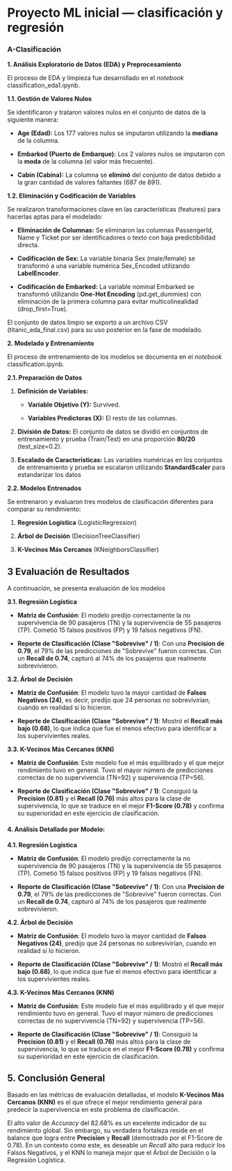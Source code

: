 # Proyecto ML inicial — clasificación y regresión

### A-Clasificación
**1. Análisis Exploratorio de Datos (EDA) y Preprocesamiento**

El proceso de EDA y limpieza fue desarrollado en el *notebook*
classification_eda1.ipynb.

**1.1. Gestión de Valores Nulos**

Se identificaron y trataron valores nulos en el conjunto de datos de la
siguiente manera:

- **Age (Edad):** Los 177 valores nulos se imputaron utilizando la
  **mediana** de la columna.

- **Embarked (Puerto de Embarque):** Los 2 valores nulos se imputaron
  con la **moda** de la columna (el valor más frecuente).

- **Cabin (Cabina):** La columna se **eliminó** del conjunto de datos
  debido a la gran cantidad de valores faltantes (687 de 891).

**1.2. Eliminación y Codificación de Variables**

Se realizaron transformaciones clave en las características (features)
para hacerlas aptas para el modelado:

- **Eliminación de Columnas:** Se eliminaron las columnas PassengerId,
  Name y Ticket por ser identificadores o texto con baja predictibilidad
  directa.

- **Codificación de Sex:** La variable binaria Sex (male/female) se
  transformó a una variable numérica Sex_Encoded utilizando
  **LabelEncoder**.

- **Codificación de Embarked:** La variable nominal Embarked se
  transformó utilizando **One-Hot Encoding** (pd.get_dummies) con
  eliminación de la primera columna para evitar multicolinealidad
  (drop_first=True).

El conjunto de datos limpio se exportó a un archivo CSV
(titanic_eda_final.csv) para su uso posterior en la fase de modelado.

**2. Modelado y Entrenamiento**

El proceso de entrenamiento de los modelos se documenta en el *notebook*
classification.ipynb.

**2.1. Preparación de Datos**

1.  **Definición de Variables:**

    - **Variable Objetivo (Y):** Survived.

    - **Variables Predictoras (X):** El resto de las columnas.

2.  **División de Datos:** El conjunto de datos se dividió en conjuntos
    de entrenamiento y prueba (Train/Test) en una proporción **80/20**
    (test_size=0.2).

3.  **Escalado de Características:** Las variables numéricas en los
    conjuntos de entrenamiento y prueba se escalaron utilizando
    **StandardScaler** para estandarizar los datos

**2.2. Modelos Entrenados**

Se entrenaron y evaluaron tres modelos de clasificación diferentes para
comparar su rendimiento:

1.  **Regresión Logística** (LogisticRegression)

2.  **Árbol de Decisión** (DecisionTreeClassifier)

3.  **K-Vecinos Más Cercanos** (KNeighborsClassifier)

## 3 Evaluación de Resultados 

A continuación, se presenta evaluación de los modelos

**3.1. Regresión Logística**

- **Matriz de Confusión**: El modelo predijo correctamente la no
  supervivencia de 90 pasajeros (TN) y la supervivencia de 55 pasajeros
  (TP). Cometió 15 falsos positivos (FP) y 19 falsos negativos (FN).

- **Reporte de Clasificación (Clase \"Sobrevive\" / 1)**: Con una
  **Precision de 0.79**, el 79% de las predicciones de \"Sobrevive\"
  fueron correctas. Con un **Recall de 0.74**, capturó al 74% de los
  pasajeros que realmente sobrevivieron.

**3.2. Árbol de Decisión**

- **Matriz de Confusión**: El modelo tuvo la mayor cantidad de **Falsos
  Negativos (24)**, es decir, predijo que 24 personas no sobrevivirían,
  cuando en realidad sí lo hicieron.

- **Reporte de Clasificación (Clase \"Sobrevive\" / 1)**: Mostró el
  **Recall más bajo (0.68)**, lo que indica que fue el menos efectivo
  para identificar a los supervivientes reales.

**3.3. K-Vecinos Más Cercanos (KNN)**

- **Matriz de Confusión**: Este modelo fue el más equilibrado y el que
  mejor rendimiento tuvo en general. Tuvo el mayor número de
  predicciones correctas de no supervivencia (TN=92) y supervivencia
  (TP=56).

- **Reporte de Clasificación (Clase \"Sobrevive\" / 1)**: Consiguió la
  **Precision (0.81)** y el **Recall (0.76)** más altos para la clase de
  supervivencia, lo que se traduce en el mejor **F1-Score (0.78)** y
  confirma su superioridad en este ejercicio de clasificación.

#### **4. Análisis Detallado por Modelo:** 
**4.1. Regresión Logística**

- **Matriz de Confusión**: El modelo predijo correctamente la no
  supervivencia de 90 pasajeros (TN) y la supervivencia de 55 pasajeros
  (TP). Cometió 15 falsos positivos (FP) y 19 falsos negativos (FN).

- **Reporte de Clasificación (Clase \"Sobrevive\" / 1)**: Con una
  **Precision de 0.79**, el 79% de las predicciones de \"Sobrevive\"
  fueron correctas. Con un **Recall de 0.74**, capturó al 74% de los
  pasajeros que realmente sobrevivieron.

**4.2. Árbol de Decisión**

- **Matriz de Confusión**: El modelo tuvo la mayor cantidad de **Falsos
  Negativos (24)**, predijo que 24 personas no sobrevivirían, cuando en
  realidad sí lo hicieron.

- **Reporte de Clasificación (Clase \"Sobrevive\" / 1)**: Mostró el
  **Recall más bajo (0.68)**, lo que indica que fue el menos efectivo
  para identificar a los supervivientes reales.

**4.3. K-Vecinos Más Cercanos (KNN)**

- **Matriz de Confusión**: Este modelo fue el más equilibrado y el que
  mejor rendimiento tuvo en general. Tuvo el mayor número de
  predicciones correctas de no supervivencia (TN=92) y supervivencia
  (TP=56).

- **Reporte de Clasificación (Clase \"Sobrevive\" / 1)**: Consiguió la
  **Precision (0.81)** y el **Recall (0.76)** más altos para la clase de
  supervivencia, lo que se traduce en el mejor **F1-Score (0.78)** y
  confirma su superioridad en este ejercicio de clasificación.

## 5. Conclusión General  

Basado en las métricas de evaluación detalladas, el modelo **K-Vecinos
Más Cercanos (KNN)** es el que ofrece el mejor rendimiento general para 
predecir la supervivencia en este problema de clasificación.

El alto valor de *Accuracy* del 82.68% es un excelente indicador de su
rendimiento global. Sin embargo, su verdadera fortaleza reside en el
balance que logra entre **Precision** y **Recall** (demostrado por el
F1-Score de 0.78). En un contexto como este, es deseable un *Recall*
alto para reducir los Falsos Negativos, y el KNN lo maneja mejor que el 
Árbol de Decisión o la Regresión Logística.




